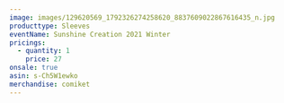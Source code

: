 ```yaml
---
image: images/129620569_1792326274258620_8837609022867616435_n.jpg
producttype: Sleeves
eventName: Sunshine Creation 2021 Winter
pricings:
  - quantity: 1
    price: 27
onsale: true
asin: s-Ch5W1ewko
merchandise: comiket
---
```

